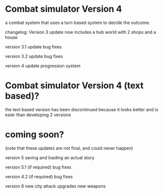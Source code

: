 # Combat simulator Version 4
a combat system that uses a turn based system to decide the outcome.

changelog:
Version 3 update
now includes a hub world with 2 shops and a house

version 3.1 update
bug fixes

version 3.2 update
bug fixes

version 4 update
progression system




# Combat simulator Version 4 (text based)?
the text based version has been discontinued because it looks better and is esier than developing 2 versions
# coming soon?

(note that these updates are not final, and could never happen)

version 5
saving and loading
an actual story

version 5.1 (if required)
bug fixes

version 4.2 (if required)
bug fixes

version 6
new city
attack upgrades
new weapons
